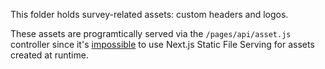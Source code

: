 This folder holds survey-related assets: custom headers and logos.

These assets are programtically served via the `/pages/api/asset.js` controller since it's
[impossible](https://nextjs.org/docs/basic-features/static-file-serving) to use Next.js Static File Serving for assets
created at runtime.
